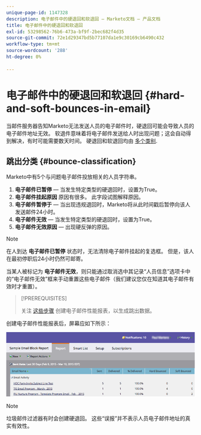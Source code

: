 ```yaml
---
unique-page-id: 1147328
description: 电子邮件中的硬退回和软退回 — Marketo文档 — 产品文档
title: 电子邮件中的硬退回和软退回
exl-id: 53298562-76b6-473a-bf9f-2bec682f4d35
source-git-commit: 72e1d29347bd5b77107da1e9c30169cb6490c432
workflow-type: tm+mt
source-wordcount: '288'
ht-degree: 0%

---
```


# 电子邮件中的硬退回和软退回 {#hard-and-soft-bounces-in-email}

当邮件服务器告知Marketo无法发送人员的电子邮件时，硬退回可能会导致人员的电子邮件地址无效。 软退件意味着将电子邮件发送给人时出现问题；这会自动得到解决，有时可能需要数天时间。 硬退回和软退回均由 [多个类别](https://nation.marketo.com/t5/Knowledgebase/Maintaining-a-Directory-of-Leads-Bouncing-Emails/ta-p/300838).

## 跳出分类 {#bounce-classification}

Marketo中有5个与问题电子邮件投放相关的人员字符串。

1. **电子邮件已暂停**  — 当发生特定类型的硬退回时，设置为True。
1. **电子邮件挂起原因** 原因有很多。 此字段试图解释原因。
1. **电子邮件暂停于**  — 当出现违规退回时，Marketo将从此时间戳后暂停向该人发送邮件24小时。
1. **电子邮件无效**  — 当发生特定类型的硬退回时，设置为True。
1. **电子邮件无效原因**  — 出现硬反弹的原因。

>[!NOTE]
>
>在人到达 **电子邮件已暂停** 状态时，无法清除电子邮件挂起的复选框。 但是，该人在最初停职后24小时仍然可邮寄。
>
>当某人被标记为 **电子邮件无效**，则只能通过取消选中其记录“人员信息”选项卡中的“电子邮件无效”框来手动重置这些电子邮件（我们建议您仅在知道其电子邮件有效时才重置）。

>[!PREREQUISITES]
>
>关注 [这些步骤](/help/marketo/product-docs/email-marketing/email-programs/email-program-data/email-performance-report.md) 创建电子邮件性能报表，以生成跳出数据。

创建电子邮件性能报表后，屏幕应如下所示：

![](assets/soft-hard-bounce.png)

>[!NOTE]
>
>垃圾邮件过滤器有时会创建硬退回。 这些“误报”并不表示人员电子邮件地址的真实有效性。
